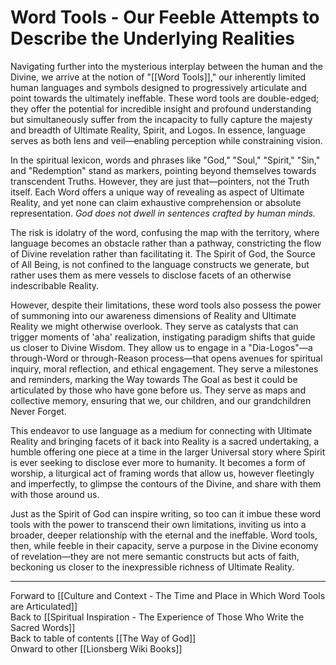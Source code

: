 # Word Tools - Our Feeble Attempts to Describe the Underlying Realities

Navigating further into the mysterious interplay between the human and the Divine, we arrive at the notion of "[[Word Tools]]," our inherently limited human languages and symbols designed to progressively articulate and point towards the ultimately ineffable. These word tools are double-edged; they offer the potential for incredible insight and profound understanding but simultaneously suffer from the incapacity to fully capture the majesty and breadth of Ultimate Reality, Spirit, and Logos. In essence, language serves as both lens and veil—enabling perception while constraining vision.

In the spiritual lexicon, words and phrases like "God," "Soul," "Spirit," "Sin," and "Redemption" stand as markers, pointing beyond themselves towards transcendent Truths. However, they are just that—pointers, not the Truth itself. Each Word offers a unique way of revealing as aspect of Ultimate Reality, and yet none can claim exhaustive comprehension or absolute representation. *God does not dwell in sentences crafted by human minds.*

The risk is idolatry of the word, confusing the map with the territory, where language becomes an obstacle rather than a pathway, constricting the flow of Divine revelation rather than facilitating it. The Spirit of God, the Source of All Being, is not confined to the language constructs we generate, but rather uses them as mere vessels to disclose facets of an otherwise indescribable Reality.

However, despite their limitations, these word tools also possess the power of summoning into our awareness dimensions of Reality and Ultimate Reality we might otherwise overlook. They serve as catalysts that can trigger moments of 'aha' realization, instigating paradigm shifts that guide us closer to Divine Wisdom. They allow us to engage in a "Dia-Logos"—a through-Word or through-Reason process—that opens avenues for spiritual inquiry, moral reflection, and ethical engagement. They serve a milestones and reminders, marking the Way towards The Goal as best it could be articulated by those who have gone before us. They serve as maps and collective memory, ensuring that we, our children, and our grandchildren Never Forget.  

This endeavor to use language as a medium for connecting with Ultimate Reality and bringing facets of it back into Reality is a sacred undertaking, a humble offering one piece at a time in the larger Universal story where Spirit is ever seeking to disclose ever more to humanity. It becomes a form of worship, a liturgical act of framing words that allow us, however fleetingly and imperfectly, to glimpse the contours of the Divine, and share with them with those around us.

Just as the Spirit of God can inspire writing, so too can it imbue these word tools with the power to transcend their own limitations, inviting us into a broader, deeper relationship with the eternal and the ineffable. Word tools, then, while feeble in their capacity, serve a purpose in the Divine economy of revelation—they are not mere semantic constructs but acts of faith, beckoning us closer to the inexpressible richness of Ultimate Reality.

_____

Forward to [[Culture and Context - The Time and Place in Which Word Tools are Articulated]]  
Back to [[Spiritual Inspiration - The Experience of Those Who Write the Sacred Words]]  
Back to table of contents [[The Way of God]]  
Onward to other [[Lionsberg Wiki Books]]  

